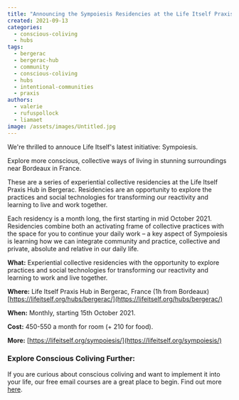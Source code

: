 ```yaml
---
title: "Announcing the Sympoiesis Residencies at the Life Itself Praxis Hub"
created: 2021-09-13
categories: 
  - conscious-coliving
  - hubs
tags: 
  - bergerac
  - bergerac-hub
  - community
  - conscious-coliving
  - hubs
  - intentional-communities
  - praxis
authors: 
  - valerie
  - rufuspollock
  - liamaet
image: /assets/images/Untitled.jpg
---
```


We're thrilled to annouce Life Itself's latest initiative: Sympoiesis.

Explore more conscious, collective ways of living in stunning surroundings near Bordeaux in France.

These are a series of experiential collective residencies at the Life Itself Praxis Hub in Bergerac. Residencies are an opportunity to explore the practices and social technologies for transforming our reactivity and learning to live and work together.

Each residency is a month long, the first starting in mid October 2021. Residencies combine both an activating frame of collective practices with the space for you to continue your daily work – a key aspect of Sympoiesis is learning how we can integrate community and practice, collective and private, absolute and relative in our daily life.

**What:** Experiential collective residencies with the opportunity to explore practices and social technologies for transforming our reactivity and learning to work and live together.

**Where:** Life Itself Praxis Hub in Bergerac, France (1h from Bordeaux) [https://lifeitself.org/hubs/bergerac/](https://lifeitself.org/hubs/bergerac/)

**When:** Monthly, starting 15th October 2021.

**Cost:** 450-550 a month for room (+ 210 for food).

**More:** [https://lifeitself.org/sympoiesis/](https://lifeitself.org/sympoiesis/)

### Explore Conscious Coliving Further: 

If you are curious about conscious coliving and want to implement it into your life, our free email courses are a great place to begin. 
Find out more [here](https://lifeitself.org/conscious-coliving).


